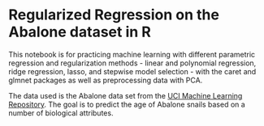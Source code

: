 # Regularized Regression on the Abalone dataset in R

This notebook is for practicing machine learning with different parametric regression and regularization methods - linear and polynomial regression, ridge regression, lasso, and stepwise model selection - with the caret and glmnet packages as well as preprocessing data with PCA. 

The data used is the Abalone data set from the [UCI Machine Learning Repository](
http://archive.ics.uci.edu/ml/datasets/Abalone). The goal is to predict the age of Abalone snails based on a number of biological attributes.

